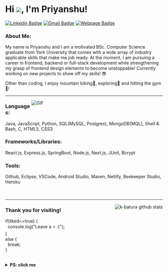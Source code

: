 # Hi <img src="https://media.giphy.com/media/hvRJCLFzcasrR4ia7z/giphy.gif" width="25px">, I'm Priyanshu!

[![Linkedin Badge](https://img.shields.io/badge/LinkedIn-0077B5?style=for-the-badge&logo=linkedin&logoColor=white)](https://www.linkedin.com/in/priyanshu-sanjay-patel/)
[![Gmail Badge](https://img.shields.io/badge/Gmail-D14836?style=for-the-badge&logo=gmail&logoColor=white)](mailto:priyanshu.sanjay.patel@gmail.com?subject=[GitHub-Feedback])
[![Webpage Badge](https://img.shields.io/badge/website-000000?style=for-the-badge&logo=About.me&logoColor=white)](https://priyanshupatel.com/)

### About Me:

My name is Priyanshu and I am a motivated BSc. Computer Science graduate from York University that comes with a wide array of industry applicable skills that make me job ready. At the moment, I am pursuing a career in frontend, backend or full-stack development while strengthening my grasp of frontend design elements to become unstoppable! Currently working on new projects to show off my skills! 😎

Other than coding, I enjoy mountain biking🚵, exploring🌵 and hitting the gym💪!

---
<img align="right" alt="GIF" src="https://cdn.filestackcontent.com/efbSR18hT5uRKuo0zoMA" width="420" />

### Languages:
Java, JavaScript, Python, SQL(MySQL, Postgres), MongoDB(MQL), Shell & Bash, C, HTML5, CSS3

### Frameworks/Libraries:
React.js, Express.js, SpringBoot, Node.js, Next.js, JUnit, Bcrypt

### Tools:
Github, Eclipse, VSCode, Android Studio, Maven, Netlify, Beekeeper Studio, Heroku
<br/>
<br/>
<br/>

---

<img align="right" src="https://github-readme-stats.vercel.app/api/top-langs/?username=prisp09&layout=compact" alt="k-batura github stats"/>

### Thank you for visiting!

if(liked==true) {<br/>
&nbsp; console.log("Leave a ⭐ :)");<br/>
}<br/>
else {<br/>
&nbsp; break;<br/>
}<br/>

<br />

<details>
  <summary><b>PS: click me</b></summary>
    
  <img align="left" src="./7veW.gif"/>

  ⬅️ The power I wish to obtain.
</details>
